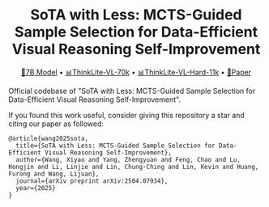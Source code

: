 <div align="center">

<h1>SoTA with Less: MCTS-Guided Sample Selection for Data-Efficient Visual Reasoning Self-Improvement</h1>

<p align="center">
  <a href="https://huggingface.co/russwang/ThinkLite-VL-7B">🤗7B Model</a> • <a href="https://huggingface.co/datasets/russwang/ThinkLite-VL-70k">📊ThinkLite-VL-70k</a> • <a href="https://huggingface.co/datasets/russwang/ThinkLite-VL-hard-11k">📊ThinkLite-VL-Hard-11k</a> • <a href="https://arxiv.org/abs/2504.07934">📄Paper</a>
</p>

</div>

Official codebase of "SoTA with Less: MCTS-Guided Sample Selection for Data-Efficient Visual Reasoning Self-Improvement".

If you found this work useful, consider giving this repository a star and citing our paper as followed:
```
@article{wang2025sota,
  title={SoTA with Less: MCTS-Guided Sample Selection for Data-Efficient Visual Reasoning Self-Improvement},
  author={Wang, Xiyao and Yang, Zhengyuan and Feng, Chao and Lu, Hongjin and Li, Linjie and Lin, Chung-Ching and Lin, Kevin and Huang, Furong and Wang, Lijuan},
  journal={arXiv preprint arXiv:2504.07934},
  year={2025}
}
```

